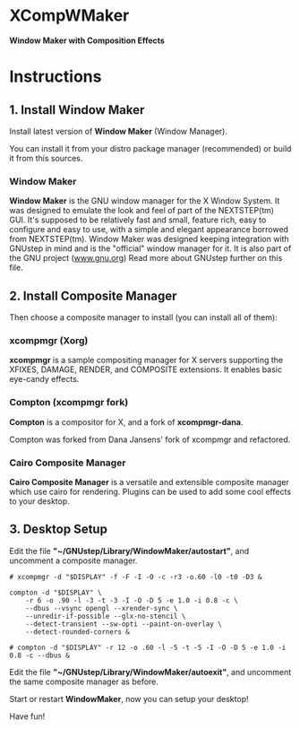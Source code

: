 XCompWMaker
===========

__Window Maker with Composition Effects__

# Instructions

## 1. Install Window Maker

Install latest version of __Window Maker__ (Window Manager).

You can install it from your distro package manager (recommended) or build it from this sources.

### Window Maker

__Window Maker__ is the GNU window manager for the X Window System. It was designed to emulate the look and feel of part of the NEXTSTEP(tm) GUI. It's supposed to be relatively fast and small, feature rich, easy to configure and easy to use, with a simple and elegant appearance borrowed from NEXTSTEP(tm). Window Maker was designed keeping integration with GNUstep in mind and is the "official" window manager for it. It is also part of the GNU project (www.gnu.org) Read more about GNUstep further on this file.

## 2. Install Composite Manager

Then choose a composite manager to install (you can install all of them):

### xcompmgr (Xorg)

__xcompmgr__ is a sample compositing manager for X servers supporting the XFIXES, DAMAGE, RENDER, and COMPOSITE extensions.  It enables basic eye-candy effects.

### Compton (xcompmgr fork)

__Compton__ is a compositor for X, and a fork of __xcompmgr-dana__.

Compton was forked from Dana Jansens' fork of xcompmgr and refactored.  

### Cairo Composite Manager

__Cairo Composite Manager__ is a versatile and extensible composite manager which use cairo for rendering. Plugins can be used to add some cool effects to your desktop.

## 3. Desktop Setup

Edit the file __"~/GNUstep/Library/WindowMaker/autostart"__, and uncomment a composite manager.

```
# xcompmgr -d "$DISPLAY" -f -F -I -O -c -r3 -o.60 -l0 -t0 -D3 &

compton -d "$DISPLAY" \
	-r 6 -o .90 -l -3 -t -3 -I -O -D 5 -e 1.0 -i 0.8 -c \
	--dbus --vsync opengl --xrender-sync \
	--unredir-if-possible --glx-no-stencil \
	--detect-transient --sw-opti --paint-on-overlay \
	--detect-rounded-corners &

# compton -d "$DISPLAY" -r 12 -o .60 -l -5 -t -5 -I -O -D 5 -e 1.0 -i 0.8 -c --dbus &
```

Edit the file __"~/GNUstep/Library/WindowMaker/autoexit"__, and uncomment the same composite manager as before.

Start or restart __WindowMaker__, now you can setup your desktop!

Have fun!
